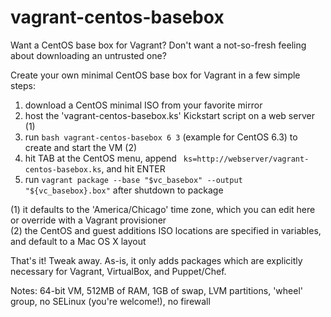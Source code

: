 vagrant-centos-basebox
==============

Want a CentOS base box for Vagrant?  Don't want a not-so-fresh feeling about downloading an untrusted one?

Create your own minimal CentOS base box for Vagrant in a few simple steps:

1. download a CentOS minimal ISO from your favorite mirror
2. host the 'vagrant-centos-basebox.ks' Kickstart script on a web server (1)
3. run `bash vagrant-centos-basebox 6 3` (example for CentOS 6.3) to create and start the VM (2)
4. hit TAB at the CentOS menu, append ` ks=http://webserver/vagrant-centos-basebox.ks`, and hit ENTER
5. run `vagrant package --base "$vc_basebox" --output "${vc_basebox}.box"` after shutdown to package

(1) it defaults to the 'America/Chicago' time zone, which you can edit here or override with a Vagrant provisioner<br>
(2) the CentOS and guest additions ISO locations are specified in variables, and default to a Mac OS X layout

That's it! Tweak away. As-is, it only adds packages which are explicitly necessary for Vagrant, VirtualBox, and Puppet/Chef.

Notes: 64-bit VM, 512MB of RAM, 1GB of swap, LVM partitions, 'wheel' group, no SELinux (you're welcome!), no firewall
